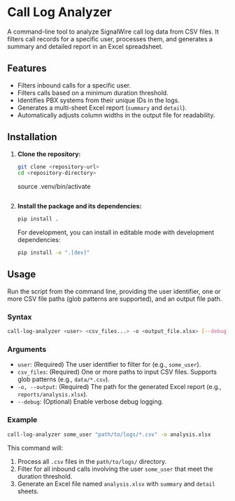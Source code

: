 # Call Log Analyzer

A command-line tool to analyze SignalWire call log data from CSV files. It filters call records for a specific user, processes them, and generates a summary and detailed report in an Excel spreadsheet.

## Features

- Filters inbound calls for a specific user.
- Filters calls based on a minimum duration threshold.
- Identifies PBX systems from their unique IDs in the logs.
- Generates a multi-sheet Excel report (`summary` and `detail`).
- Automatically adjusts column widths in the output file for readability.

## Installation

1.  **Clone the repository:**
    ```bash
    git clone <repository-url>
    cd <repository-directory>
    ```
    source .venv/bin/activate
    ```

2.  **Install the package and its dependencies:**
    ```bash
    pip install .
    ```
    For development, you can install in editable mode with development dependencies:
    ```bash
    pip install -e ".[dev]"
    ```

## Usage

Run the script from the command line, providing the user identifier, one or more CSV file paths (glob patterns are supported), and an output file path.

### Syntax

```bash
call-log-analyzer <user> <csv_files...> -o <output_file.xlsx> [--debug]
```

### Arguments

-   `user`: (Required) The user identifier to filter for (e.g., `some_user`).
-   `csv_files`: (Required) One or more paths to input CSV files. Supports glob patterns (e.g., `data/*.csv`).
-   `-o, --output`: (Required) The path for the generated Excel report (e.g., `reports/analysis.xlsx`).
-   `--debug`: (Optional) Enable verbose debug logging.

### Example

```bash
call-log-analyzer some_user "path/to/logs/*.csv" -o analysis.xlsx
```

This command will:
1.  Process all `.csv` files in the `path/to/logs/` directory.
2.  Filter for all inbound calls involving the user `some_user` that meet the duration threshold.
3.  Generate an Excel file named `analysis.xlsx` with `summary` and `detail` sheets.

